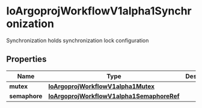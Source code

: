 

# IoArgoprojWorkflowV1alpha1Synchronization

Synchronization holds synchronization lock configuration

## Properties

Name | Type | Description | Notes
------------ | ------------- | ------------- | -------------
**mutex** | [**IoArgoprojWorkflowV1alpha1Mutex**](IoArgoprojWorkflowV1alpha1Mutex.md) |  |  [optional]
**semaphore** | [**IoArgoprojWorkflowV1alpha1SemaphoreRef**](IoArgoprojWorkflowV1alpha1SemaphoreRef.md) |  |  [optional]



